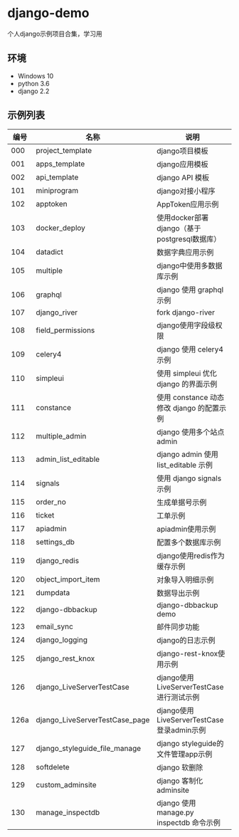 # django-demo

个人django示例项目合集，学习用

## 环境

- Windows 10
- python 3.6
- django 2.2

## 示例列表

| 编号 | 名称                           | 说明                                       |
|------|--------------------------------|--------------------------------------------|
| 000  | project_template               | django项目模板                             |
| 001  | apps_template                  | django应用模板                             |
| 002  | api_template                   | django API 模板                            |
| 101  | miniprogram                    | django对接小程序                           |
| 102  | apptoken                       | AppToken应用示例                           |
| 103  | docker_deploy                  | 使用docker部署django（基于postgresql数据库） |
| 104  | datadict                       | 数据字典应用示例                           |
| 105  | multiple                       | django中使用多数据库示例                   |
| 106  | graphql                        | django 使用 graphql 示例                   |
| 107  | django_river                   | fork django-river                          |
| 108  | field_permissions              | django使用字段级权限                       |
| 109  | celery4                        | django 使用 celery4 示例                   |
| 110  | simpleui                       | 使用 simpleui 优化 django 的界面示例       |
| 111  | constance                      | 使用 constance 动态修改 django 的配置示例  |
| 112  | multiple_admin                 | django 使用多个站点admin                   |
| 113  | admin_list_editable            | django admin 使用 list_editable 示例       |
| 114  | signals                        | 使用 django signals 示例                   |
| 115  | order_no                       | 生成单据号示例                             |
| 116  | ticket                         | 工单示例                                   |
| 117  | apiadmin                       | apiadmin使用示例                           |
| 118  | settings_db                    | 配置多个数据库示例                         |
| 119  | django_redis                   | django使用redis作为缓存示例                |
| 120  | object_import_item             | 对象导入明细示例                           |
| 121  | dumpdata                       | 数据导出示例                               |
| 122  | django-dbbackup                | django-dbbackup demo                       |
| 123  | email_sync                     | 邮件同步功能                               |
| 124  | django_logging                 | django的日志示例                           |
| 125  | django_rest_knox               | django-rest-knox使用示例                   |
| 126  | django_LiveServerTestCase      | django使用LiveServerTestCase进行测试示例   |
| 126a | django_LiveServerTestCase_page | django使用LiveServerTestCase登录admin示例  |
| 127  | django_styleguide_file_manage  | django styleguide的文件管理app示例         |
| 128  | softdelete                     | django 软删除                              |
| 129  | custom_adminsite               | django 客制化 adminsite                    |
| 130  | manage_inspectdb               | django 使用 manage.py inspectdb 命令示例   |
